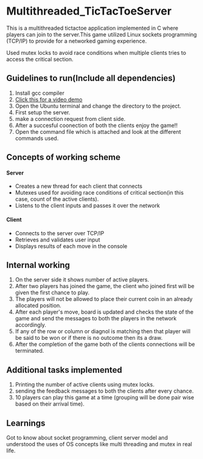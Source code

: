 # Multithreaded_TicTacToeServer
This is a multithreaded tictactoe application implemented in C where players can join to the server.This game utilized Linux sockets programming (TCP/IP) to provide for a networked gaming experience.

Used mutex locks to avoid race conditions when multiple clients tries to access the critical section.
## Guidelines to run(Include all dependencies)
  1. Install gcc compiler
  2. [Click this for a video demo](https://drive.google.com/file/d/153g_Y-dZkiSnC1qc_gfP8N9RrJFPIh2N/view?usp=sharing)
  3. Open the Ubuntu terminal and change the directory to the project.
  4. First setup the server.
  5. make a connection request from client side.
  6. After a succesful coonection of both the clients enjoy the game!!
  7. Open the command file which is attached and look at the different commands used.
## Concepts of working scheme
  #### Server
   * Creates a new thread for each client that connects
   * Mutexes used for avoiding race conditions of critical section(in this case, count of the active clients).
   * Listens to the client inputs and passes it over the network
      
  #### Client
   * Connects to the server over TCP/IP
   * Retrieves and validates user input
   * Displays results of each move in the console
 
## Internal working
  1. On the server side it shows number of active players.
  2. After two players has joined the game, the client who joined first will be given the first chance to play.
  3. The players will not be allowed to place their current coin in an already allocated position.
  4. After each player's move, board is updated and checks the state of the game and send the messages to both the players in the network accordingly.
  5. If any of the row or column or diagnol is matching then that player will be said to be won or if there is no outcome then its a draw.
  6. After the completion of the game both of the clients connections will be terminated.

## Additional tasks implemented
  1. Printing the number of active clients using mutex locks.
  2. sending the feedback messages to both the clients after every chance.
  3. 10 players can play this game at a time (grouping will be done pair wise based on their arrival time).

## Learnings
 Got to know about socket programming, client server model and understood the uses of OS concepts like multi threading and mutex in real life.

